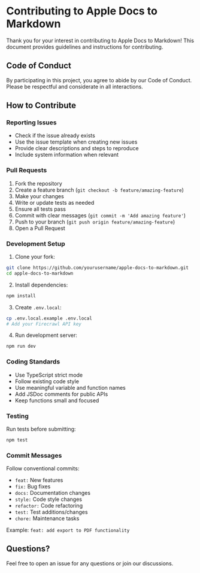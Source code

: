 # Contributing to Apple Docs to Markdown

Thank you for your interest in contributing to Apple Docs to Markdown! This document provides guidelines and instructions for contributing.

## Code of Conduct

By participating in this project, you agree to abide by our Code of Conduct. Please be respectful and considerate in all interactions.

## How to Contribute

### Reporting Issues

- Check if the issue already exists
- Use the issue template when creating new issues
- Provide clear descriptions and steps to reproduce
- Include system information when relevant

### Pull Requests

1. Fork the repository
2. Create a feature branch (`git checkout -b feature/amazing-feature`)
3. Make your changes
4. Write or update tests as needed
5. Ensure all tests pass
6. Commit with clear messages (`git commit -m 'Add amazing feature'`)
7. Push to your branch (`git push origin feature/amazing-feature`)
8. Open a Pull Request

### Development Setup

1. Clone your fork:

```bash
git clone https://github.com/yourusername/apple-docs-to-markdown.git
cd apple-docs-to-markdown
```

2. Install dependencies:

```bash
npm install
```

3. Create `.env.local`:

```bash
cp .env.local.example .env.local
# Add your Firecrawl API key
```

4. Run development server:

```bash
npm run dev
```

### Coding Standards

- Use TypeScript strict mode
- Follow existing code style
- Use meaningful variable and function names
- Add JSDoc comments for public APIs
- Keep functions small and focused

### Testing

Run tests before submitting:

```bash
npm test
```

### Commit Messages

Follow conventional commits:

- `feat:` New features
- `fix:` Bug fixes
- `docs:` Documentation changes
- `style:` Code style changes
- `refactor:` Code refactoring
- `test:` Test additions/changes
- `chore:` Maintenance tasks

Example: `feat: add export to PDF functionality`

## Questions?

Feel free to open an issue for any questions or join our discussions.
